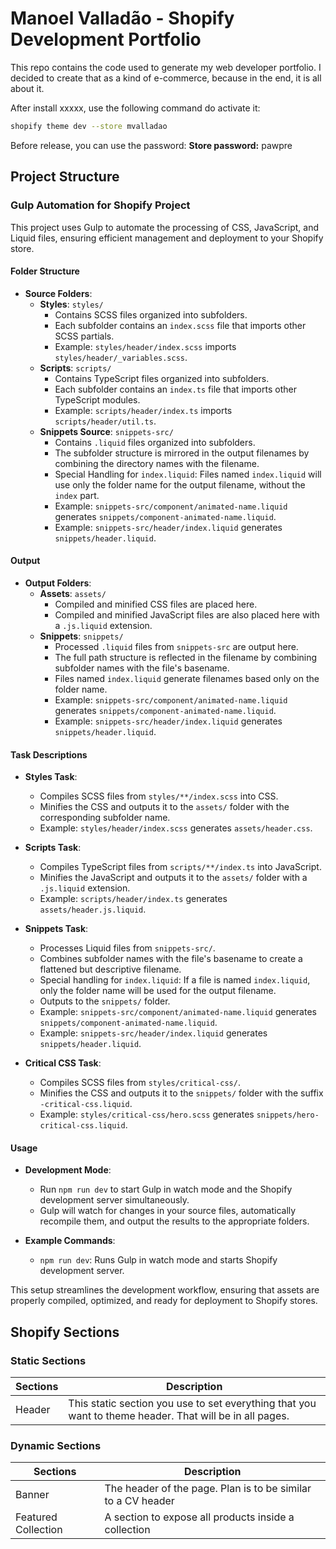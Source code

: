 # Manoel Valladão - Shopify Development Portfolio

This repo contains the code used to generate my web developer portfolio. I decided to create that as a kind of e-commerce, because in the end, it is all about it.

After install xxxxx, use the following command do activate it:

```bash
shopify theme dev --store mvalladao
```

Before release, you can use the password:
**Store password:** pawpre

## Project Structure

### Gulp Automation for Shopify Project

This project uses Gulp to automate the processing of CSS, JavaScript, and Liquid files, ensuring efficient management and deployment to your Shopify store.

#### Folder Structure

- **Source Folders**:
  - **Styles**: `styles/`
    - Contains SCSS files organized into subfolders.
    - Each subfolder contains an `index.scss` file that imports other SCSS partials.
    - Example: `styles/header/index.scss` imports `styles/header/_variables.scss`.
  - **Scripts**: `scripts/`
    - Contains TypeScript files organized into subfolders.
    - Each subfolder contains an `index.ts` file that imports other TypeScript modules.
    - Example: `scripts/header/index.ts` imports `scripts/header/util.ts`.
  - **Snippets Source**: `snippets-src/`
    - Contains `.liquid` files organized into subfolders.
    - The subfolder structure is mirrored in the output filenames by combining the directory names with the filename.
    - Special Handling for `index.liquid`: Files named `index.liquid` will use only the folder name for the output filename, without the `index` part.
    - Example: `snippets-src/component/animated-name.liquid` generates `snippets/component-animated-name.liquid`.
    - Example: `snippets-src/header/index.liquid` generates `snippets/header.liquid`.

#### Output

- **Output Folders**:
  - **Assets**: `assets/`
    - Compiled and minified CSS files are placed here.
    - Compiled and minified JavaScript files are also placed here with a `.js.liquid` extension.
  - **Snippets**: `snippets/`
    - Processed `.liquid` files from `snippets-src` are output here.
    - The full path structure is reflected in the filename by combining subfolder names with the file's basename.
    - Files named `index.liquid` generate filenames based only on the folder name.
    - Example: `snippets-src/component/animated-name.liquid` generates `snippets/component-animated-name.liquid`.
    - Example: `snippets-src/header/index.liquid` generates `snippets/header.liquid`.

#### Task Descriptions

- **Styles Task**:

  - Compiles SCSS files from `styles/**/index.scss` into CSS.
  - Minifies the CSS and outputs it to the `assets/` folder with the corresponding subfolder name.
  - Example: `styles/header/index.scss` generates `assets/header.css`.

- **Scripts Task**:

  - Compiles TypeScript files from `scripts/**/index.ts` into JavaScript.
  - Minifies the JavaScript and outputs it to the `assets/` folder with a `.js.liquid` extension.
  - Example: `scripts/header/index.ts` generates `assets/header.js.liquid`.

- **Snippets Task**:

  - Processes Liquid files from `snippets-src/`.
  - Combines subfolder names with the file's basename to create a flattened but descriptive filename.
  - Special handling for `index.liquid`: If a file is named `index.liquid`, only the folder name will be used for the output filename.
  - Outputs to the `snippets/` folder.
  - Example: `snippets-src/component/animated-name.liquid` generates `snippets/component-animated-name.liquid`.
  - Example: `snippets-src/header/index.liquid` generates `snippets/header.liquid`.

- **Critical CSS Task**:
  - Compiles SCSS files from `styles/critical-css/`.
  - Minifies the CSS and outputs it to the `snippets/` folder with the suffix `-critical-css.liquid`.
  - Example: `styles/critical-css/hero.scss` generates `snippets/hero-critical-css.liquid`.

#### Usage

- **Development Mode**:

  - Run `npm run dev` to start Gulp in watch mode and the Shopify development server simultaneously.
  - Gulp will watch for changes in your source files, automatically recompile them, and output the results to the appropriate folders.

- **Example Commands**:
  - `npm run dev`: Runs Gulp in watch mode and starts Shopify development server.

This setup streamlines the development workflow, ensuring that assets are properly compiled, optimized, and ready for deployment to Shopify stores.

## Shopify Sections

### Static Sections

| Sections | Description                                                                                             |
| -------- | ------------------------------------------------------------------------------------------------------- |
| Header   | This static section you use to set everything that you want to theme header. That will be in all pages. |

### Dynamic Sections

| Sections            | Description                                                  |
| ------------------- | ------------------------------------------------------------ |
| Banner              | The header of the page. Plan is to be similar to a CV header |
| Featured Collection | A section to expose all products inside a collection         |

